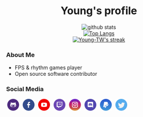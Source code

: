 <h1 align="center">Young's profile</h1>
<p align="center">
  <img alt="github stats" src="https://github-readme-stats.vercel.app/api?username=Young-TW&show_icons=true&theme=react"/>
  <br />
  <a href="https://github.com/DenverCoder1/github-readme-streak-stats">
    <img title="Top Langs" src="https://github-readme-stats.vercel.app/api/top-langs/?username=Young-TW&layout=compact&langs_count=8&theme=react"/>
  </a>
  <br />
  <a href="https://github.com/DenverCoder1/github-readme-streak-stats">
    <img title="🔥 Get streak stats for your profile at git.io/streak-stats" alt="Young-TW's streak" src="https://github-readme-streak-stats.herokuapp.com/?user=Young-TW&theme=black-ice&hide_border=true&stroke=0000&background=060A0CD0"/>
  </a>
</p>

### About Me

- FPS & rhythm games player
- Open source software contributor

### Social Media
<p align="left">
  <a style="padding: 3px;" href="https://github.com/Young-TW"><img alt="GitHub" title="GitHub" height="32" width="32" src="./img/github.png"></a>
  <a style="padding: 3px;" href="https://www.facebook.com/young20050727"><img alt="Facebook" title="Facebook" height="32" width="32" src="./img/facebook.png"></a>
  <a style="padding: 3px;" href="https://www.youtube.com/channel/UCJC4x0CgeqsmdgX3W_cJB3A"><img alt="YouTube" title="YouTube" height="32" width="32" src="./img/youtube.png"></a>
  <a style="padding: 3px;" href="https://www.twitch.tv/y0ungtw"><img alt="Twitch" title="Twitch" height="32" width="32" src="./img/twitch.png"></a>
  <a style="padding: 3px;" href="https://www.instagram.com/young__tw/"><img alt="Instagram" title="Instagram" height="32" width="32" src="./img/instagram.png"></a>
  <a style="padding: 3px;" href="https://discord.gg/Sugbu3t9zd"><img alt="Discord" title="Discord" height="32" width="32" src="./img/discord.png"></a>
  <a style="padding: 3px;" href="https://paypal.me/YoungUwU"><img alt="Paypal" title="Paypal" height="32" width="32" src="./img/paypal.png"></a>
  <a style="padding: 3px;" href="https://twitter.com/Young___TW"><img alt="Twitter" title="Twitter" height="32" width="32" src="./img/twitter.png"></a>
